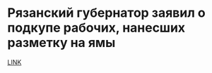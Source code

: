 # Рязанский губернатор заявил о подкупе рабочих, нанесших разметку на ямы



[LINK](https://varlamov.ru/1798373.html)